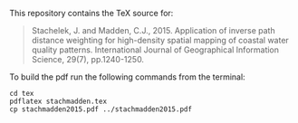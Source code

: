 This repository contains the TeX source for:

> Stachelek, J. and Madden, C.J., 2015. Application of inverse path distance weighting for high-density spatial mapping of coastal water quality patterns. International Journal of Geographical Information Science, 29(7), pp.1240-1250.

To build the pdf run the following commands from the terminal:

```
cd tex
pdflatex stachmadden.tex
cp stachmadden2015.pdf ../stachmadden2015.pdf
```
